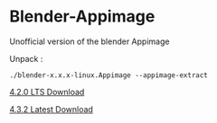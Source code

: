  # Blender-Appimage

Unofficial version of the blender Appimage

Unpack :
```shell
./blender-x.x.x-linux.Appimage --appimage-extract
```

[4.2.0 LTS Download](https://github.com/erroreutopia/Blender-Appimage/releases/download/blender4.2.0/blender-4.2.0-linux-x64.Appimage)

[4.3.2 Latest Download](https://github.com/erroreutopia/Blender-Appimage/releases/download/blender4.3.2/blender-4.3.2-linux-x64.Appimage)
